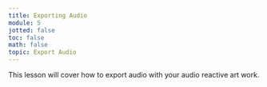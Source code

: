 ```yaml
---
title: Exporting Audio
module: 5
jotted: false
toc: false
math: false
topic: Export Audio
---
```


This lesson will cover how to export audio with your audio reactive art work. 

